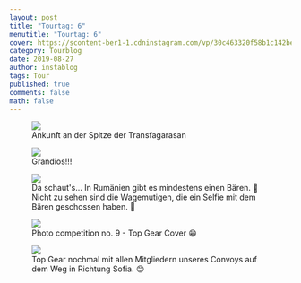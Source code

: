 ```yaml
---
layout: post
title: "Tourtag: 6"
menutitle: "Tourtag: 6"
cover: https://scontent-ber1-1.cdninstagram.com/vp/30c463320f58b1c142be9520f7fc0b47/5E0C828C/t51.2885-15/e35/67356028_394093894546523_3193310447466651458_n.jpg?_nc_ht=scontent-ber1-1.cdninstagram.com
category: Tourblog
date: 2019-08-27
author: instablog
tags: Tour
published: true
comments: false
math: false
---
```


<figure><img src="https://scontent-ber1-1.cdninstagram.com/vp/d3512f9bbbf47718835dab5c75df6265/5DF70C7F/t51.2885-15/e35/67409834_380832032812528_7889257519420216014_n.jpg?_nc_ht=scontent-ber1-1.cdninstagram.com"/> <figcaption>Ankunft an der Spitze der Transfagarasan</figcaption></figure>
<figure><img src="https://scontent-ber1-1.cdninstagram.com/vp/286c3683645b4155a60c2b9b091fe6c1/5E152B49/t51.2885-15/e35/68875642_1094875830723749_3555201449179287400_n.jpg?_nc_ht=scontent-ber1-1.cdninstagram.com"/> <figcaption>Grandios!!!</figcaption></figure>
<figure><img src="https://scontent-ber1-1.cdninstagram.com/vp/859536daabe6ed47d2b19e56cbdf5f45/5E082908/t51.2885-15/e35/67405790_383794525615916_2527494755757705768_n.jpg?_nc_ht=scontent-ber1-1.cdninstagram.com"/> <figcaption>Da schaut&#x27;s... In Rumänien gibt es mindestens einen Bären. 🐻 Nicht zu sehen sind die Wagemutigen, die ein Selfie mit dem Bären geschossen haben. 📸</figcaption></figure>
<figure><img src="https://scontent-ber1-1.cdninstagram.com/vp/60cc622c70d2213cb6f4970b86d504a7/5E0BA67C/t51.2885-15/e35/69646237_943144749354755_9153959283485552930_n.jpg?_nc_ht=scontent-ber1-1.cdninstagram.com"/> <figcaption>Photo competition no. 9 - Top Gear Cover 😁</figcaption></figure>
<figure><img src="https://scontent-ber1-1.cdninstagram.com/vp/30c463320f58b1c142be9520f7fc0b47/5E0C828C/t51.2885-15/e35/67356028_394093894546523_3193310447466651458_n.jpg?_nc_ht=scontent-ber1-1.cdninstagram.com"/> <figcaption>Top Gear nochmal mit allen Mitgliedern unseres Convoys auf dem Weg in Richtung Sofia. 😊</figcaption></figure>
